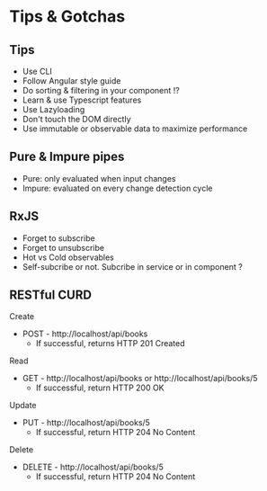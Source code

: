 # Tips & Gotchas

## Tips

- Use CLI
- Follow Angular style guide
- Do sorting & filtering in your component !?
- Learn & use Typescript features
- Use Lazyloading
- Don't touch the DOM directly
- Use immutable or observable data to maximize performance

## Pure & Impure pipes

- Pure: only evaluated when input changes
- Impure: evaluated on every change detection cycle

## RxJS

- Forget to subscribe
- Forget to unsubscribe
- Hot vs Cold observables
- Self-subcribe or not. Subcribe in service or in component ?

## RESTful CURD

Create

- POST - http://localhost/api/books
  - If successful, returns HTTP 201 Created

Read

- GET - http://localhost/api/books or http://localhost/api/books/5
  - If successful, return HTTP 200 OK

Update

- PUT - http://localhost/api/books/5
  - If successful, return HTTP 204 No Content

Delete

- DELETE - http://localhost/api/books/5
  - If successful, return HTTP 204 No Content
